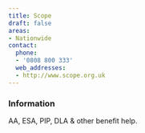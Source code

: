 ```yaml
---
title: Scope
draft: false
areas:
- Nationwide
contact:
  phone:
  - '0808 800 333'
  web_addresses:
  - http://www.scope.org.uk
---
```


### Information
AA, ESA, PIP, DLA & other benefit  help.

